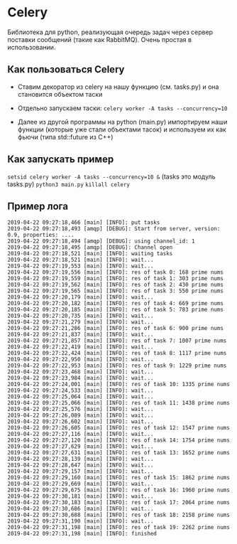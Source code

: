 # Celery 

Библиотека для python, реализующая очередь задач через сервер поставки сообщений (такие как RabbitMQ). Очень простая в использовании.

## Как пользоваться Celery
* Ставим декоратор из celery на нашу функцию (см. tasks.py) и она становится объектом таски

* Отдельно запускаем таски: `celery worker -A tasks --concurrency=10`

* Далее из другой программы на python (main.py) импортируем наши функции (которые уже стали объектами тасок) и используем их как фьючи (типа std::future из C++)

## Как запускать пример
`setsid celery worker -A tasks --concurrency=10 &` (tasks это модуль tasks.py)
`python3 main.py`
`killall celery`

## Пример лога
```
2019-04-22 09:27:18,466 [main] [INFO]: put tasks
2019-04-22 09:27:18,493 [amqp] [DEBUG]: Start from server, version: 0.9, properties: ....
2019-04-22 09:27:18,494 [amqp] [DEBUG]: using channel_id: 1
2019-04-22 09:27:18,495 [amqp] [DEBUG]: Channel open
2019-04-22 09:27:18,521 [main] [INFO]: waiting tasks
2019-04-22 09:27:18,521 [main] [INFO]: wait...
2019-04-22 09:27:19,553 [main] [INFO]: wait...
2019-04-22 09:27:19,556 [main] [INFO]: res of task 0: 168 prime nums
2019-04-22 09:27:19,559 [main] [INFO]: res of task 1: 303 prime nums
2019-04-22 09:27:19,562 [main] [INFO]: res of task 2: 430 prime nums
2019-04-22 09:27:19,565 [main] [INFO]: res of task 3: 550 prime nums
2019-04-22 09:27:20,179 [main] [INFO]: wait...
2019-04-22 09:27:20,182 [main] [INFO]: res of task 4: 669 prime nums
2019-04-22 09:27:20,185 [main] [INFO]: res of task 5: 783 prime nums
2019-04-22 09:27:20,735 [main] [INFO]: wait...
2019-04-22 09:27:21,279 [main] [INFO]: wait...
2019-04-22 09:27:21,286 [main] [INFO]: res of task 6: 900 prime nums
2019-04-22 09:27:21,837 [main] [INFO]: wait...
2019-04-22 09:27:21,857 [main] [INFO]: res of task 7: 1007 prime nums
2019-04-22 09:27:22,419 [main] [INFO]: wait...
2019-04-22 09:27:22,424 [main] [INFO]: res of task 8: 1117 prime nums
2019-04-22 09:27:22,950 [main] [INFO]: wait...
2019-04-22 09:27:22,953 [main] [INFO]: res of task 9: 1229 prime nums
2019-04-22 09:27:23,468 [main] [INFO]: wait...
2019-04-22 09:27:23,984 [main] [INFO]: wait...
2019-04-22 09:27:24,001 [main] [INFO]: res of task 10: 1335 prime nums
2019-04-22 09:27:24,533 [main] [INFO]: wait...
2019-04-22 09:27:25,064 [main] [INFO]: wait...
2019-04-22 09:27:25,066 [main] [INFO]: res of task 11: 1438 prime nums
2019-04-22 09:27:25,576 [main] [INFO]: wait...
2019-04-22 09:27:26,089 [main] [INFO]: wait...
2019-04-22 09:27:26,602 [main] [INFO]: wait...
2019-04-22 09:27:26,605 [main] [INFO]: res of task 12: 1547 prime nums
2019-04-22 09:27:27,116 [main] [INFO]: wait...
2019-04-22 09:27:27,120 [main] [INFO]: res of task 14: 1754 prime nums
2019-04-22 09:27:27,629 [main] [INFO]: wait...
2019-04-22 09:27:27,631 [main] [INFO]: res of task 13: 1652 prime nums
2019-04-22 09:27:28,139 [main] [INFO]: wait...
2019-04-22 09:27:28,647 [main] [INFO]: wait...
2019-04-22 09:27:29,157 [main] [INFO]: wait...
2019-04-22 09:27:29,160 [main] [INFO]: res of task 15: 1862 prime nums
2019-04-22 09:27:29,669 [main] [INFO]: wait...
2019-04-22 09:27:29,675 [main] [INFO]: res of task 16: 1960 prime nums
2019-04-22 09:27:30,181 [main] [INFO]: wait...
2019-04-22 09:27:30,183 [main] [INFO]: res of task 17: 2064 prime nums
2019-04-22 09:27:30,686 [main] [INFO]: wait...
2019-04-22 09:27:30,688 [main] [INFO]: res of task 18: 2158 prime nums
2019-04-22 09:27:31,190 [main] [INFO]: wait...
2019-04-22 09:27:31,198 [main] [INFO]: res of task 19: 2262 prime nums
2019-04-22 09:27:31,198 [main] [INFO]: finished
```